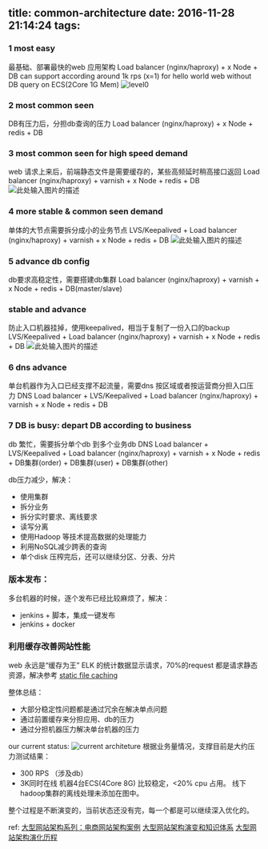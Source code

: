 title: common-architecture
date: 2016-11-28 21:14:24
tags:
---

### 1 most easy
最基础、部署最快的web 应用架构
Load balancer (nginx/haproxy) + x Node + DB
can support according around 1k rps (x=1) for hello world web without DB query
on ECS(2Core 1G Mem)
![level0][1]

### 2 most common seen
DB有压力后，分担db查询的压力
Load balancer (nginx/haproxy) + x Node + redis + DB


### 3 most common seen for high speed demand 
web 请求上来后，前端静态文件是需要缓存的，某些高频延时稍高接口返回
Load balancer (nginx/haproxy) + varnish + x Node + redis + DB
![此处输入图片的描述][2]

### 4 more stable & common seen demand
单体的大节点需要拆分成小的业务节点
LVS/Keepalived + Load balancer (nginx/haproxy) + varnish + x Node + redis + DB
![此处输入图片的描述][3]

### 5 advance db config
db要求高稳定性，需要搭建db集群
Load balancer (nginx/haproxy) + varnish + x Node + redis + DB(master/slave)


### stable and advance 
防止入口机器挂掉，使用keepalived，相当于复制了一份入口的backup
LVS/Keepalived + Load balancer (nginx/haproxy) + varnish + x Node + redis + DB
![此处输入图片的描述][4]

### 6 dns advance 
单台机器作为入口已经支撑不起流量，需要dns 按区域或者按运营商分担入口压力
DNS Load balancer + LVS/Keepalived + Load balancer (nginx/haproxy) + varnish + x Node + redis + DB

### 7 DB is busy: depart DB according to business
db 繁忙，需要拆分单个db 到多个业务db
DNS Load balancer + LVS/Keepalived + Load balancer (nginx/haproxy) + varnish + x Node + redis + DB集群(order) + DB集群(user) + DB集群(other)

db压力减少，解决：

 - 使用集群
 - 拆分业务
 - 拆分实时要求、离线要求
 - 读写分离
 - 使用Hadoop 等技术提高数据的处理能力
 - 利用NoSQL减少跨表的查询
 - 单个disk 压榨完后，还可以继续分区、分表、分片

### 版本发布：
多台机器的时候，逐个发布已经比较麻烦了，解决：

 - jenkins + 脚本，集成一键发布
 - jenkins + docker


### 利用缓存改善网站性能
web 永远是“缓存为王”
ELK 的统计数据显示请求，70%的request 都是请求静态资源，解决参考 [static file caching][6]


整体总结：

 - 大部分稳定性问题都是通过冗余在解决单点问题
 - 通过前置缓存来分担应用、db的压力
 - 通过分担机器压力解决单台机器的压力
 

our current status:
![current architeture][5] 
根据业务量情况，支撑目前是大约压力测试结果：

 - 300 RPS （涉及db）
 - 3K同时在线
机器4台ECS(4Core 8G) 比较稳定，<20% cpu 占用。
线下hadoop集群的离线处理未添加在图中。

整个过程是不断演变的，当前状态还没有完，每一个都是可以继续深入优化的。


ref:
[大型网站架构系列：电商网站架构案例](http://blog.jobbole.com/97951/)
[大型网站架构演变和知识体系](http://www.blogjava.net/BlueDavy/archive/2008/09/03/226749.html)
[大型网站架构演化历程](http://www.hollischuang.com/archives/728)


  [1]: http://7xk67t.com1.z0.glb.clouddn.com/architecture-0.jpeg
  [2]: http://7xk67t.com1.z0.glb.clouddn.com/architecture-1.jpeg
  [3]: http://7xk67t.com1.z0.glb.clouddn.com/architecture-2.jpeg
  [4]: http://7xk67t.com1.z0.glb.clouddn.com/architecture-3.jpeg
  [5]: http://7xk67t.com1.z0.glb.clouddn.com/architecture.jpeg
  [6]: http://www.deng.io/2016/11/14/static-file-cache/

  